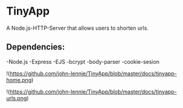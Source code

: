 # TinyApp

A Node.js-HTTP-Server that allows users to shorten urls.

## Dependencies:

-Node.js
-Express
-EJS
-bcrypt
-body-parser
-cookie-sesion

!(https://github.com/john-lennie/TinyApp/blob/master/docs/tinyapp-home.png)

!(https://github.com/john-lennie/TinyApp/blob/master/docs/tinyapp-urls.png)
